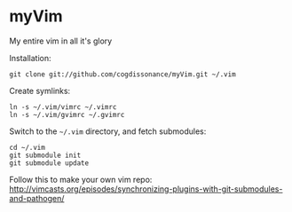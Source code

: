 myVim
=====

My entire vim in all it's glory


Installation:

    git clone git://github.com/cogdissonance/myVim.git ~/.vim

Create symlinks:

    ln -s ~/.vim/vimrc ~/.vimrc
    ln -s ~/.vim/gvimrc ~/.gvimrc

Switch to the `~/.vim` directory, and fetch submodules:

    cd ~/.vim
    git submodule init
    git submodule update
    

Follow this to make your own vim repo:
http://vimcasts.org/episodes/synchronizing-plugins-with-git-submodules-and-pathogen/
